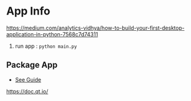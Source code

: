 # App Info

https://medium.com/analytics-vidhya/how-to-build-your-first-desktop-application-in-python-7568c7d74311

1. run app : ```python main.py```


## Package App

- [See Guide](https://medium.com/analytics-vidhya/how-to-build-your-first-desktop-application-in-python-7568c7d74311)


https://doc.qt.io/
